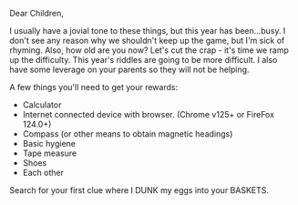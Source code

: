 Dear Children,

I usually have a jovial tone to these things, but this year has been...busy. I don't see any reason why we shouldn't keep up the game, but I'm sick of rhyming. Also, how old are you now? Let's cut the crap - it's time we ramp up the difficulty. This year's riddles are going to be more difficult. I also have some leverage on your parents so they will not be helping.

A few things you'll need to get your rewards:

- Calculator
- Internet connected device with browser. (Chrome v125+ or FireFox 124.0+)
- Compass (or other means to obtain magnetic headings)
- Basic hygiene 
- Tape measure
- Shoes
- Each other

Search for your first clue where I DUNK my eggs into your BASKETS. 